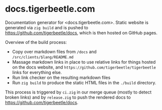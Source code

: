 # docs.tigerbeetle.com

Documentation generator for <docs.tigerbeetle.com>. Static website is generated via `zig build`
and is pushed to <https://github.com/tigerbeetle/docs>, which is then hosted on GitHub pages.

Overview of the build process:

* Copy over markdown files from `/docs` and `/src/clients/$lang/README.md`
* Massage markdown links in place to use relative links for things hosted on the docs website, and
  `https://github.com/tigerbeetle/tigerbeetle` links for everything else.
* Run link checker on the resulting markdown files
* Run `zig build` to produce the static HTML files in the `./build` directory.

This process is triggered by `ci.zig` in our merge queue (mostly to detect broken links) and by
`release.zig` to push the rendered docs to <https://github.com/tigerbeetle/docs>.
